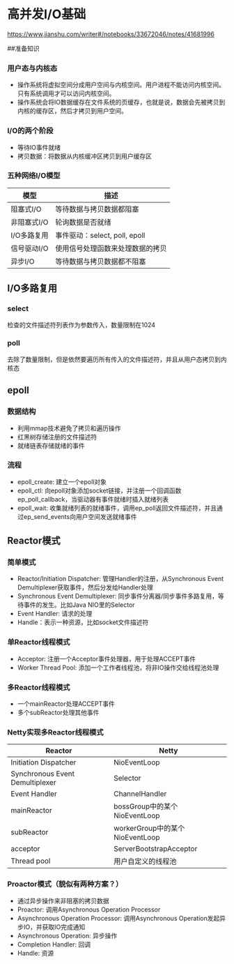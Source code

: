 # 高并发I/O基础
https://www.jianshu.com/writer#/notebooks/33672046/notes/41681996

##准备知识

### 用户态与内核态
- 操作系统将虚拟空间分成用户空间与内核空间。用户进程不能访问内核空间。只有系统调用才可以访问内核空间。
- 操作系统会将IO数据缓存在文件系统的页缓存，也就是说，数据会先被拷贝到内核的缓存区，然后才拷贝到用户空间。

### I/O的两个阶段
- 等待IO事件就绪
- 拷贝数据：将数据从内核缓冲区拷贝到用户缓存区

### 五种网络I/O模型
|模型|描述|
|------|------|
|阻塞式I/O|等待数据与拷贝数据都阻塞|
|非阻塞式I/O|轮询数据是否就绪|
|I/O多路复用|事件驱动：select, poll, epoll|
|信号驱动I/O|使用信号处理函数来处理数据的拷贝|
|异步I/O|等待数据与拷贝数据都不阻塞|

## I/O多路复用

### select
检查的文件描述符列表作为参数传入，数量限制在1024

### poll
去除了数量限制，但是依然要遍历所有传入的文件描述符，并且从用户态拷贝到内核态

## epoll

### 数据结构
- 利用mmap技术避免了拷贝和遍历操作
- 红黑树存储注册的文件描述符
- 就绪链表存储就绪的事件

### 流程
- epoll_create: 建立一个epoll对象
- epoll_ctl: 向epoll对象添加socket链接，并注册一个回调函数ep_poll_callback，当驱动器有事件就绪时插入就绪列表
- epoll_wait: 收集就绪列表的就绪事件，调用ep_poll返回文件描述符，并且通过ep_send_events向用户空间发送就绪事件

## Reactor模式

### 简单模式
- Reactor/Initiation Dispatcher: 管理Handler的注册，从Synchronous Event Demultiplexer获取事件，然后分发给Handler处理
- Synchronous Event Demultiplexer: 同步事件分离器/同步事件多路复用，等待事件的发生。比如Java NIO里的Selector
- Event Handler: 请求的处理
- Handle：表示一种资源，比如socket文件描述符

### 单Reactor线程模式
- Acceptor: 注册一个Acceptor事件处理器，用于处理ACCEPT事件
- Worker Thread Pool: 添加一个工作者线程池，将非IO操作交给线程池处理

### 多Reactor线程模式
- 一个mainReactor处理ACCEPT事件
- 多个subReactor处理其他事件

### Netty实现多Reactor线程模式
|Reactor|Netty|
|------|------|
|Initiation Dispatcher|NioEventLoop|
|Synchronous Event Demultiplexer|Selector|
|Event Handler|ChannelHandler|
|mainReactor|bossGroup中的某个NioEventLoop|
|subReactor|workerGroup中的某个NioEventLoop|
|acceptor|ServerBootstrapAcceptor|
|Thread pool|用户自定义的线程池|

### Proactor模式（貌似有两种方案？）
- 通过异步操作来非阻塞的拷贝数据
- Proactor: 调用Asynchronous Operation Processor
- Asynchronous Operation Processor: 调用Asynchronous Operation发起异步IO，并获取IO完成通知
- Asynchronous Operation: 异步操作
- Completion Handler: 回调
- Handle: 资源


